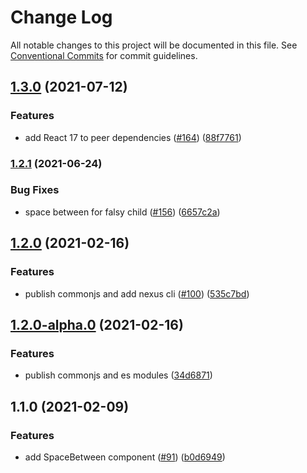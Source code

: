 # Change Log

All notable changes to this project will be documented in this file.
See [Conventional Commits](https://conventionalcommits.org) for commit guidelines.

## [1.3.0](https://github.com/uplift-ltd/nexus/compare/@uplift-ltd/space-between@1.2.1...@uplift-ltd/space-between@1.3.0) (2021-07-12)


### Features

* add React 17 to peer dependencies ([#164](https://github.com/uplift-ltd/nexus/issues/164)) ([88f7761](https://github.com/uplift-ltd/nexus/commit/88f77615dfab14127dfdf76f665ee73c3195bcb4))



### [1.2.1](https://github.com/uplift-ltd/nexus/compare/@uplift-ltd/space-between@1.2.0...@uplift-ltd/space-between@1.2.1) (2021-06-24)


### Bug Fixes

* space between for falsy child ([#156](https://github.com/uplift-ltd/nexus/issues/156)) ([6657c2a](https://github.com/uplift-ltd/nexus/commit/6657c2ad8dd94af25d56f4107e49517c315738bc))



## [1.2.0](https://github.com/uplift-ltd/nexus/compare/@uplift-ltd/space-between@1.1.0...@uplift-ltd/space-between@1.2.0) (2021-02-16)


### Features

* publish commonjs and add nexus cli ([#100](https://github.com/uplift-ltd/nexus/issues/100)) ([535c7bd](https://github.com/uplift-ltd/nexus/commit/535c7bd0ad8224b9dde814f18f9d5082366061e1))



## [1.2.0-alpha.0](https://github.com/uplift-ltd/nexus/compare/@uplift-ltd/space-between@1.1.0...@uplift-ltd/space-between@1.2.0-alpha.0) (2021-02-16)


### Features

* publish commonjs and es modules ([34d6871](https://github.com/uplift-ltd/nexus/commit/34d6871f720efebf2d48773ae1e17c8dc6fd652d))



## 1.1.0 (2021-02-09)


### Features

* add SpaceBetween component ([#91](https://github.com/uplift-ltd/nexus/issues/91)) ([b0d6949](https://github.com/uplift-ltd/nexus/commit/b0d6949cd1915c037a5b785b38961bc22b86c9fa))
